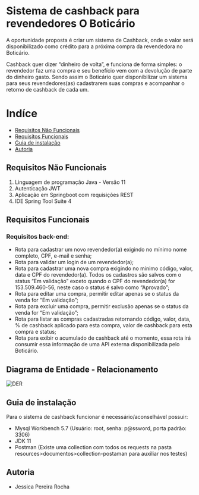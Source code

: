 # Sistema de cashback para revendedores O Boticário

A oportunidade proposta é criar um sistema de Cashback, onde o valor será disponibilizado como crédito para a próxima compra da revendedora no Boticário.

Cashback quer dizer “dinheiro de volta”, e funciona de forma simples: o revendedor faz uma compra e seu benefício vem com a devolução de parte do dinheiro gasto.
Sendo assim o Boticário quer disponibilizar um sistema para seus revendedores(as) cadastrarem suas compras e acompanhar o retorno de cashback de cada um.

# Indíce

* [Requisitos Não Funcionais](#requisitos-não-funcionais)
* [Requisitos Funcionais](#requisitos-funcionais)
* [Guia de instalação](#guia-de-instalação)
* [Autoria](#autoria)

## Requisitos Não Funcionais
1. Linguagem de programação Java - Versão 11
2. Autenticação JWT
3. Aplicação em Springboot com requisições REST
4. IDE Spring Tool Suite 4

## Requisitos Funcionais

### Requisitos back-end:
* Rota para cadastrar um novo revendedor(a) exigindo no mínimo nome completo, CPF, e-mail e senha;
* Rota para validar um login de um revendedor(a);
* Rota para cadastrar uma nova compra exigindo no mínimo código, valor, data e CPF do revendedor(a). Todos os cadastros são salvos com o status “Em validação” exceto quando o CPF do revendedor(a) for 153.509.460-56, neste caso o status é salvo como “Aprovado”;
* Rota para editar uma compra, permitir editar apenas se o status da venda for “Em validação”;
* Rota para excluir uma compra, permitir exclusão apenas se o status da venda for “Em validação”;
* Rota para listar as compras cadastradas retornando código, valor, data, % de cashback aplicado para esta compra, valor de cashback para esta compra e status;
* Rota para exibir o acumulado de cashback até o momento, essa rota irá consumir essa informação de uma API externa disponibilizada pelo Boticário.

## Diagrama de Entidade - Relacionamento
![DER](https://github.com/JessiiPer/sistema-cashback-boticario/blob/master/src/main/resources/documentos/DER.PNG)

## Guia de instalação
Para o sistema de cashback funcionar é necessário/aconselhável possuir:
* Mysql Workbench 5.7 (Usuário: root, senha: p@ssword, porta padrão: 3306)
* JDK 11
* Postman (Existe uma collection com todos os requests na pasta resources>documentos>collection-postaman para auxiliar nos testes)

## Autoria
* Jessica Pereira Rocha
